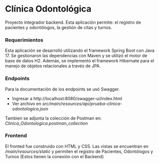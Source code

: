 # Clínica Odontológica
Proyecto integrador backend. Esta aplicación  permite: el registro de pacientes y odontólogos, la gestión de citas y 
turnos. 

### Requerimientos
Esta aplicación se desarrolló utilizando el framework Spring Boot con Java 17. Se gestionaron las dependencias con Maven y se utilizó el motor de base de datos H2. Además, se implementó el framework Hibernate para el manejo de objetos relacionales a través de JPA.

### Endpoints
Para la documentación de los endpoints se usó Swagger. 
- Ingresar a http://localhost:8080/swagger-ui/index.html
- Ver archivo en *src/main/resources/api/prueba-clinica-odontologica.json*

Tambien se adjunta la colección de Postman en: *Clinica_Odontologica.postman_collection*


### Frontend
El fronted fue construido con HTML y CSS. Las vistas se encuentran en */main/resources/static* y permiten el 
registro de 
Pacientes, Odontólogos y Turnos (Estos tienen la conexión con el Backend)
